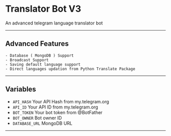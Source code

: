 # Translator Bot V3
An advanced telegram language translator bot

---

## Advanced Features

    - Database ( MongoDB ) Support
    - Broadcast Support
    - Saving default language support
    - Direct languages updation from Python Translate Package

---

## Variables

- `API_HASH` Your API Hash from my.telegram.org
- `API_ID` Your API ID from my.telegram.org
- `BOT_TOKEN` Your bot token from @BotFather
- `BOT_OWNER` Bot owner ID
- `DATABASE_URL` MongoDB URL

---

